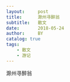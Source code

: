 ```yaml
---
layout:     post
title:      滁州寻醉翁
subtitle:   散文
date:       2018-05-24
author:     BY
catalog: true
tags:
    - 散文
    - 游记
---
```



滁州寻醉翁
